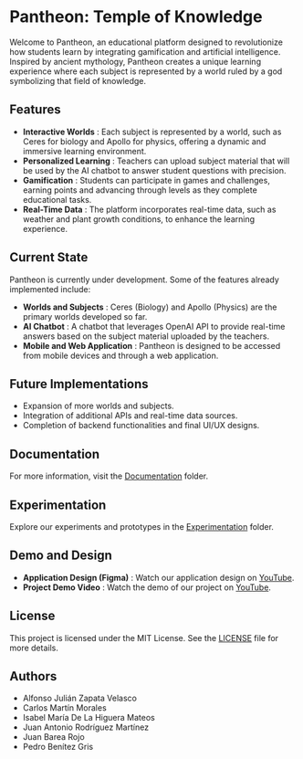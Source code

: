 
# Pantheon: Temple of Knowledge

Welcome to Pantheon, an educational platform designed to revolutionize how students learn by integrating gamification and artificial intelligence. Inspired by ancient mythology, Pantheon creates a unique learning experience where each subject is represented by a world ruled by a god symbolizing that field of knowledge.

## Features

* **Interactive Worlds** : Each subject is represented by a world, such as Ceres for biology and Apollo for physics, offering a dynamic and immersive learning environment.
* **Personalized Learning** : Teachers can upload subject material that will be used by the AI chatbot to answer student questions with precision.
* **Gamification** : Students can participate in games and challenges, earning points and advancing through levels as they complete educational tasks.
* **Real-Time Data** : The platform incorporates real-time data, such as weather and plant growth conditions, to enhance the learning experience.

## Current State

Pantheon is currently under development. Some of the features already implemented include:

* **Worlds and Subjects** : Ceres (Biology) and Apollo (Physics) are the primary worlds developed so far.
* **AI Chatbot** : A chatbot that leverages OpenAI API to provide real-time answers based on the subject material uploaded by the teachers.
* **Mobile and Web Application** : Pantheon is designed to be accessed from mobile devices and through a web application.

## Future Implementations

* Expansion of more worlds and subjects.
* Integration of additional APIs and real-time data sources.
* Completion of backend functionalities and final UI/UX designs.

## Documentation

For more information, visit the [Documentation](./documentation) folder.

## Experimentation

Explore our experiments and prototypes in the [Experimentation]() folder.

## Demo and Design

* **Application Design (Figma)** : Watch our application design on [YouTube](https://www.youtube.com/watch?v=CBWO3N_miCQ&t=1s).
* **Project Demo Video** : Watch the demo of our project on [YouTube](https://www.youtube.com/watch?v=jB6zulRpi1A).

## License

This project is licensed under the MIT License. See the [LICENSE](./LICENSE) file for more details.

## Authors

* Alfonso Julián Zapata Velasco
* Carlos Martín Morales
* Isabel María De La Higuera Mateos
* Juan Antonio Rodríguez Martínez
* Juan Barea Rojo
* Pedro Benítez Gris

